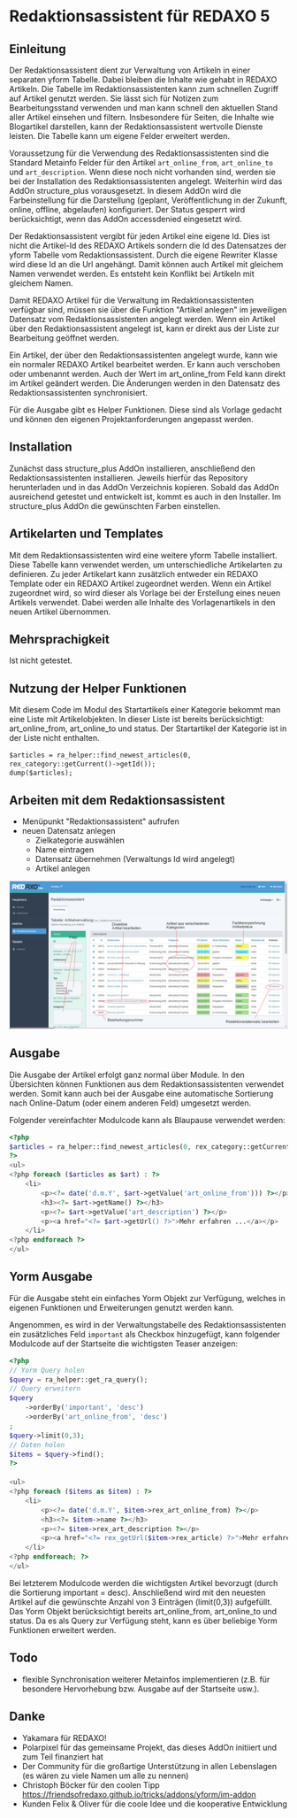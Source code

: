# Redaktionsassistent für REDAXO 5

## Einleitung

Der Redaktionsassistent dient zur Verwaltung von Artikeln in einer separaten yform Tabelle. Dabei bleiben die Inhalte wie gehabt in REDAXO Artikeln. Die Tabelle im Redaktionsassistenten kann zum schnellen Zugriff auf Artikel genutzt werden. Sie lässt sich für Notizen zum Bearbeitungsstand verwenden und man kann schnell den aktuellen Stand aller Artikel einsehen und filtern. Insbesondere für Seiten, die Inhalte wie Blogartikel darstellen, kann der Redaktionsassistent wertvolle Dienste leisten. Die Tabelle kann um eigene Felder erweitert werden.

Voraussetzung für die Verwendung des Redaktionsassistenten sind die Standard Metainfo Felder für den Artikel `art_online_from`, `art_online_to` und `art_description`. Wenn diese noch nicht vorhanden sind, werden sie bei der Installation des Redaktionsassistenten angelegt. Weiterhin wird das AddOn structure_plus vorausgesetzt. In diesem AddOn wird die Farbeinstellung für die Darstellung (geplant, Veröffentlichung in der Zukunft, online, offline, abgelaufen) konfiguriert. Der Status gesperrt wird berücksichtigt, wenn das AddOn accessdenied eingesetzt wird.

Der Redaktionsassistent vergibt für jeden Artikel eine eigene Id. Dies ist nicht die Artikel-Id des REDAXO Artikels sondern die Id des Datensatzes der yform Tabelle vom Redaktionsassistent. Durch die eigene Rewriter Klasse wird diese Id an die Url angehängt. Damit können auch Artikel mit gleichem Namen verwendet werden. Es entsteht kein Konflikt bei Artikeln mit gleichem Namen.

Damit REDAXO Artikel für die Verwaltung im Redaktionsassistenten verfügbar sind, müssen sie über die Funktion "Artikel anlegen" im jeweiligen Datensatz vom Redaktionsassistenten angelegt werden. Wenn ein Artikel über den Redaktionsassistent angelegt ist, kann er direkt aus der Liste zur Bearbeitung geöffnet werden.

Ein Artikel, der über den Redaktionsassistenten angelegt wurde, kann wie ein normaler REDAXO Artikel bearbeitet werden. Er kann auch verschoben oder umbenannt werden. Auch der Wert im art_online_from Feld kann direkt im Artikel geändert werden. Die Änderungen werden in den Datensatz des Redaktionsassistenten synchronisiert.

Für die Ausgabe gibt es Helper Funktionen. Diese sind als Vorlage gedacht und können den eigenen Projektanforderungen angepasst werden.

## Installation

Zunächst dass structure_plus AddOn installieren, anschließend den Redaktionsassistenten installieren. Jeweils hierfür das Repository herunterladen und in das AddOn Verzeichnis kopieren. Sobald das AddOn ausreichend getestet und entwickelt ist, kommt es auch in den Installer.
Im structure_plus AddOn die gewünschten Farben einstellen.

## Artikelarten und Templates

Mit dem Redaktionsassistenten wird eine weitere yform Tabelle installiert. Diese Tabelle kann verwendet werden, um unterschiedliche Artikelarten zu definieren. Zu jeder Artikelart kann zusätzlich entweder ein REDAXO Template oder ein REDAXO Artikel zugeordnet werden. Wenn ein Artikel zugeordnet wird, so wird dieser als Vorlage bei der Erstellung eines neuen Artikels verwendet. Dabei werden alle Inhalte des Vorlagenartikels in den neuen Artikel übernommen.

## Mehrsprachigkeit

Ist nicht getestet.

## Nutzung der Helper Funktionen

Mit diesem Code im Modul des Startartikels einer Kategorie bekommt man eine Liste mit Artikelobjekten. In dieser Liste ist bereits berücksichtigt: art_online_from, art_online_to und status. Der Startartikel der Kategorie ist in der Liste nicht enthalten.

```
$articles = ra_helper::find_newest_articles(0, rex_category::getCurrent()->getId());
dump($articles);
```

## Arbeiten mit dem Redaktionsassistent

- Menüpunkt "Redaktionsassistent" aufrufen
- neuen Datensatz anlegen
   - Zielkategorie auswählen
   - Name eintragen
   - Datensatz übernehmen (Verwaltungs Id wird angelegt)
   - Artikel anlegen

![Screenshot](https://github.com/dtpop/redaktionsassistent/blob/master/assets/bildschirm_redaktionsassistent_fuer_redaxo_bearb.jpg)

## Ausgabe

Die Ausgabe der Artikel erfolgt ganz normal über Module. In den Übersichten können Funktionen aus dem Redaktionsassistenten verwendet werden. Somit kann auch bei der Ausgabe eine automatische Sortierung nach Online-Datum (oder einem anderen Feld) umgesetzt werden.

Folgender vereinfachter Modulcode kann als Blaupause verwendet werden:

```php
<?php
$articles = ra_helper::find_newest_articles(0, rex_category::getCurrent()->getId());
?>
<ul>
<?php foreach ($articles as $art) : ?>
    <li>
        <p><?= date('d.m.Y', $art->getValue('art_online_from'))) ?></p>
        <h3><?= $art->getName() ?></h3>
        <p><?= $art->getValue('art_description') ?></p>
        <p><a href="<?= $art->getUrl() ?>">Mehr erfahren ...</a></p>
    </li>
<?php endforeach ?>
</ul>
```

## Yorm Ausgabe

Für die Ausgabe steht ein einfaches Yorm Objekt zur Verfügung, welches in eigenen Funktionen und Erweiterungen genutzt werden kann.

Angenommen, es wird in der Verwaltungstabelle des Redaktionsassistenten ein zusätzliches Feld `important` als Checkbox hinzugefügt, kann folgender Modulcode auf der Startseite die wichtigsten Teaser anzeigen:

```php
<?php
// Yorm Query holen
$query = ra_helper::get_ra_query();
// Query erweitern
$query
    ->orderBy('important', 'desc')
    ->orderBy('art_online_from', 'desc')
;
$query->limit(0,3);
// Daten holen
$items = $query->find();
?>

<ul>
<?php foreach ($items as $item) : ?>
    <li>
        <p><?= date('d.m.Y', $item->rex_art_online_from) ?></p>
        <h3><?= $item->name ?></h3>
        <p><?= $item->rex_art_description ?></p>
        <p><a href="<?= rex_getUrl($item->rex_article) ?>">Mehr erfahren ...</a></p>
    </li>
<?php endforeach; ?>
</ul>

```

Bei letzterem Modulcode werden die wichtigsten Artikel bevorzugt (durch die Sortierung important = desc). Anschließend wird mit den neuesten Artikel auf die gewünschte Anzahl von 3 Einträgen (limit(0,3)) aufgefüllt.
Das Yorm Objekt berücksichtigt bereits art_online_from, art_online_to und status. Da es als Query zur Verfügung steht, kann es über beliebige Yorm Funktionen erweitert werden.


## Todo

- flexible Synchronisation weiterer Metainfos implementieren (z.B. für besondere Hervorhebung bzw. Ausgabe auf der Startseite usw.).

## Danke

- Yakamara für REDAXO!
- Polarpixel für das gemeinsame Projekt, das dieses AddOn initiiert und zum Teil finanziert hat
- Der Community für die großartige Unterstützung in allen Lebenslagen (es wären zu viele Namen um alle zu nennen)
- Christoph Böcker für den coolen Tipp https://friendsofredaxo.github.io/tricks/addons/yform/im-addon
- Kunden Felix & Oliver für die coole Idee und die kooperative Entwicklung